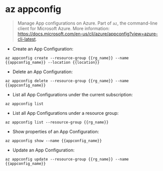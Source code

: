 # az appconfig

> Manage App configurations on Azure.
> Part of `az`, the command-line client for Microsoft Azure.
> More information: <https://docs.microsoft.com/en-us/cli/azure/appconfig?view=azure-cli-latest>.

- Create an App Configuration:

`az appconfig create --resource-group {{rg_name}} --name {{appconfig_name}} --location {{location}}`

- Delete an App Configuration:

`az appconfig delete --resource-group {{rg_name}} --name {{appconfig_name}}`

- List all App Configurations under the current subscription:

`az appconfig list`

- List all App Configurations under a resource group:

`az appconfig list --resource-group {{rg_name}}`

- Show properties of an App Configuration:

`az appconfig show --name {{appconfig_name}}`

- Update an App Configuration:

`az appconfig update --resource-group {{rg_name}} --name {{appconfig_name}}`
